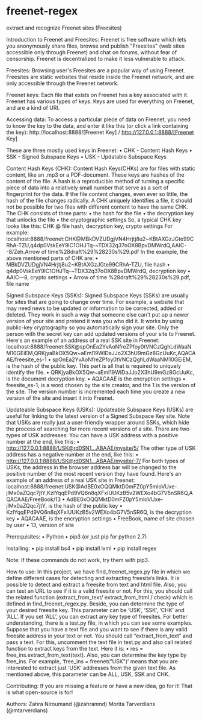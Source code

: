 # freenet-regex
extract and recognize Freenet sites (Freesites)


Introduction to Freenet and Freesites:
Freenet is free software which lets you anonymously share files, browse and publish "Freesites" (web sites accessible only through Freenet) and chat on forums, without fear of censorship. Freenet is decentralized to make it less vulnerable to attack.

Freesites:
Browsing user's Freesites are a popular way of using Freenet. Freesites are static websites that reside inside the Freenet network, and are only accessible through the Freenet network. 

Freenet keys:
Each file that exists on Freenet has a key associated with it. Freenet has various types of keys. Keys are used for everything on Freenet, and are a kind of URI.

Accessing data:
To access a particular piece of data on Freenet, you need to know the key to the data, and enter it like this (or click a link containing the key):
http://localhost:8888/[Freenet Key]    /    http://127.0.0.1:8888/[Freenet Key]

These are three mostly used keys in Freenet:
•	CHK - Content Hash Keys
•	SSK - Signed Subspace Keys
•	USK - Updatable Subspace Keys

Content Hash Keys (CHK):
Content Hash Keys(CHKs) are for files with static content, like an .mp3 or a PDF-document. These keys are hashes of the content of the file. A hash is a reproducible method of turning a specific piece of data into a relatively small number that serve as a sort of fingerprint for the data. If the file content changes, even ever so little, the hash of the file changes radically. A CHK uniquely identifies a file, it should not be possible for two files with different content to have the same CHK. The CHK consists of three parts:
•	the hash for the file
•	the decryption key that unlocks the file
•	the cryptographic settings
So, a typical CHK key looks like this:
CHK @ file hash, decryption key, crypto settings
For example:
localhost:8888/freenet:CHK@MBkDVZUDgjVN4Hrjtj8u2~KBtAXGzJGte99CRhA-TZU,q4dp0VskEeY9lC1OHJTq-~TDX32q37oOX8BpvDMWrdQ,AAIC--8/Zeh.Arrow of time%28draft%29%28230s%29.pdf
In the example, the above mentioned parts of CHK are: 
•	MBkDVZUDgjVN4Hrjtj8u2~KBtAXGzJGte99CRhA-TZU, file hash
•	q4dp0VskEeY9lC1OHJTq-~TDX32q37oOX8BpvDMWrdQ, decryption key
•	AAIC—8, crypto settings
•	Arrow of time %28draft%29%28230s%29.pdf, file name 

Signed Subspace Keys (SSKs):
Signed Subspace Keys (SSKs) are usually for sites that are going to change over time. For example, a website that may need news to be updated or information to be corrected, added or deleted. They work in such a way that someone else can't put up a newer version of your site and pretend it was you who did it. It works by using public-key cryptography so you automatically sign your site. Only the person with the secret key can add updated versions of your site to Freenet.
Here's an example of an address of a real SSK site in Freenet:
localhost:8888/freenet:SSK@spOnEa2YvAoNfreZPfoy0tVNCzQghLdWaaNM10GEiEM,QRKjyaBkOX5Qw~aEml19WIDaJJo2X3hU9mGz8GcUuKc,AQACAAE/freesite_es-1
•	spOnEa2YvAoNfreZPfoy0tVNCzQghLdWaaNM10GEiEM, is the hash of the public key. This part is all that is required to uniquely identify the file.
•	QRKjyaBkOX5Qw~aEml19WIDaJJo2X3hU9mGz8GcUuKc, is the document decryption key. 
•	AQACAAE is the encryption settings
•	freesite_es-1, is a word chosen by the site creator, and the 1 is the version of the site. The version number is incremented each time you create a new version of the site and insert it into Freenet.

Updateable Subspace Keys (USKs):
Updateable Subspace Keys (USKs) are useful for linking to the latest version of a Signed Subspace Key site. Note that USKs are really just a user-friendly wrapper around SSKs, which hide the process of searching for more recent versions of a site. There are two types of USK addresses:
You can have a USK address with a positive number at the end, like this:
•	http://127.0.0.1:8888/USK@rd0SN1...ABAAE/mysite/5/
The other type of USK address has a negative number at the end, like this:
•	http://127.0.0.1:8888/USK@rd0SN1...ABAAE/mysite/-7/
For both types of USKs, the address in the browser address bar will be changed to the positive number of the most recent version they have found.
Here's an example of an address of a real USK site in Freenet:
localhost:8888/freenet:USK@AdBE0xOQQMktD0mFZ0pY5mloVUxe-jlMx0aZQqc7jtY,KzlYqqEPd9VQ6n8qXFxIUUKzB5v2WEXo4bG7V5nSR6Q,AQACAAE/FreeBook/13
•	AdBE0xOQQMktD0mFZ0pY5mloVUxe-jlMx0aZQqc7jtY, is the hash of the public key
•	KzlYqqEPd9VQ6n8qXFxIUUKzB5v2WEXo4bG7V5nSR6Q, is the decryption key
•	AQACAAE, is the encryption settings
•	FreeBook, name of site chosen by user
•	13, version of site

Prerequisites:
•	Python 
•	pip3 (or just pip for python 2.7)

Installing: 
•	pip install bs4
•	pip install lxml
•	pip install regex

Note: If these commands do not work, try them with pip3.


How to use: 
  In this project, we have find_freenet_regex.py file in which we define different cases for detecting and extracting freesite’s links. It is possible to detect and extract a freesite from text and html file. Also, you can test an URL to see if it is a valid freesite or not.
For this, you should call the related function (extract_from_text/ extract_from_html / check) which is defined in find_freenet_regex.py. 
Beside, you can determine the type of your desired freesite key. This parameter can be ‘USK’, ‘SSK’, ‘CHK’ and ‘ALL’. If you set ‘ALL’, you can extract any key type of freesites. 
For better understanding, there is a test.py file, in which you can see some examples. Suppose that you have a text file and you want to see if there is any valid freesite address in your text or not. You should call “extract_from_text” and pass a text. For this, uncomment the text file in test.py and also call related function to extract keys from the text. Here it is: 
•	res = free_ins.extract_from_text(text). 
Also, you can determine the key type by free_ins. For example, ‘free_ins = freenet("USK")’ means that you are interested to extract just ‘USK’ addresses from the given text file. As mentioned above, this parameter can be ALL, USK, SSK and CHK. 

Contributing:
If you are missing a feature or have a new idea, go for it! That is what open-source is for!

Authors:
Zahra Niroumand (@zahranmd)
Morita Tarverdians (@mtarverdians)
